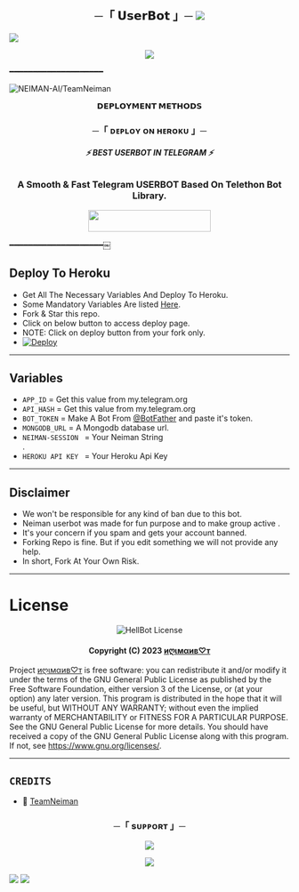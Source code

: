 <h2 align="center">
    ─「 𝗨𝘀𝗲𝗿𝗕𝗼𝘁 」─

<img src="https://user-images.githubusercontent.com/73097560/115834477-dbab4500-a447-11eb-908a-139a6edaec5c.gif">
</h2>
<img src="https://readme-typing-svg.herokuapp.com?color=FF0000&width=420&lines=⚡ᴛʜᴇ+ᴛᴇʟᴇɢʀᴀᴍ+ғᴀsᴛᴇsᴛ+ᴜsᴇʀʙᴏᴛ⚡;+⚡ᴘᴏᴡᴇʀᴅ+ʙʏ+ᴛᴇᴀᴍɴᴇɪᴍᴀɴ⚡">
<p align="center"> 
   <img src="https://te.legra.ph/file/49c618076b6250f85bf9f.jpg"> 
 </p> 
   ━━━━━━━━━━━━━━━━━━━━ 
  
 <p align="left"> <img src="https://komarev.com/ghpvc/?username=NEIMAN-AI&label=Bot%20views&color=0e75b6&style=flat" alt="NEIMAN-AI/TeamNeiman" /> </p> 
  
  
 <p align="center"> 
 <b>𝗗𝗘𝗣𝗟𝗢𝗬𝗠𝗘𝗡𝗧 𝗠𝗘𝗧𝗛𝗢𝗗𝗦</b> 
 </p> 
  
 <h3 align="center"> 
     ─「 ᴅᴇᴩʟᴏʏ ᴏɴ ʜᴇʀᴏᴋᴜ 」─ 
 </h3> 
 <h6 align="center"> 
   <b>⚡ BEST USERBOT IN TELEGRAM  ⚡</b> 
 </h6> 
  
 <h3 align="center"> 
   <b>A Smooth & Fast Telegram USERBOT Based On Telethon Bot Library.</b> 
 </h3> 
  
 <p align="center"><a href="https://dashboard.heroku.com/new?template=https://github.com/NEIMAN-AI/TeamNeiman"> <img src="https://img.shields.io/badge/Deploy%20On%20Heroku-blue?style=for-the-badge&logo=heroku" width="220" height="38.45"/></a></p> 
  
   ━━━━━━━━━━━━━━━━━━━━￼ 
  
 ## Deploy To Heroku 
 - Get All The Necessary Variables And Deploy To Heroku. 
 - Some Mandatory Variables Are listed [Here](#Variables). 
 - Fork & Star this repo. 
 - Click on below button to access deploy page. 
 - NOTE: Click on deploy button from your fork only. 
 - [![Deploy](https://www.herokucdn.com/deploy/button.svg)](https://heroku.com/deploy) 
  
 ------ 
 ## Variables 
  
 - `APP_ID`  =  Get this value from my.telegram.org 
 - `API_HASH`  =  Get this value from my.telegram.org 
 - `BOT_TOKEN`  =  Make A Bot From [@BotFather](https://t.me/botfather) and paste it's token. 
 - `MONGODB_URL`  =  A Mongodb database url.
 - `NEIMAN-SESSION ` = Your Neiman String  
  .
 - `HEROKU API KEY ` = Your Heroku Api Key

  
  
 ------ 
  
 ## Disclaimer 
 - We won't be responsible for any kind of ban due to this bot. 
 - Neiman userbot was made for fun purpose and to make group active . 
 - It's your concern if you spam and gets your account banned. 
 - Forking Repo is fine. But if you edit something we will not provide any help. 
 - In short, Fork At Your Own Risk. 
  
 ------ 
  
  
 # License 
  
 <p align="center"> 
     <img src="https://www.gnu.org/graphics/gplv3-or-later.png" alt="HellBot License"> 
 </p> 
  
 <h4 align="center"> 
     Copyright (C) 2023 <a href="https://github.com/NEIMAN-AI/TeamNeiman">иღιмαив♡т</a> 
 </h4> 
  
 Project [иღιмαив♡т](https://github.com/NEIMAN-AI/TeamNeiman) is free software: you can redistribute it and/or modify 
 it under the terms of the GNU General Public License as published by 
 the Free Software Foundation, either version 3 of the License, or 
 (at your option) any later version. 
 This program is distributed in the hope that it will be useful, 
 but WITHOUT ANY WARRANTY; without even the implied warranty of 
 MERCHANTABILITY or FITNESS FOR A PARTICULAR PURPOSE.  See the 
 GNU General Public License for more details. 
 You should have received a copy of the GNU General Public License 
 along with this program. If not, see <https://www.gnu.org/licenses/>. 
  
 ------ 
  
 ## `CREDITS `
 - 💖 [TeamNeiman](https://t.me/Neiamn_X_Support) 

<h3 align="center">
    ─「 sᴜᴩᴩᴏʀᴛ 」─
</h3>

<p align="center">
<a href="https://telegram.me/Neiman_X_Support"><img src="https://img.shields.io/badge/-Support%20Group-blue.svg?style=for-the-badge&logo=Telegram"></a>
</p>

<p align="center">
<a href="https://telegram.me/DETECTED_09"><img src="https://img.shields.io/badge/-Support%20Channel-blue.svg?style=for-the-badge&logo=Telegram"></a>
</p>

 
<img src="https://user-images.githubusercontent.com/73097560/115834477-dbab4500-a447-11eb-908a-139a6edaec5c.gif">
<img src="https://user-images.githubusercontent.com/73097560/115834477-dbab4500-a447-11eb-908a-139a6edaec5c.gif">
 
